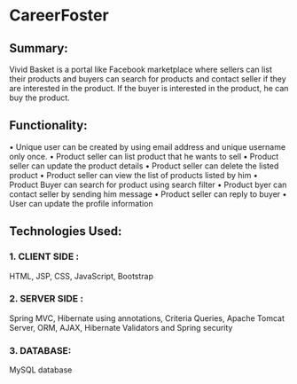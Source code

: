 # CareerFoster

## Summary:
Vivid Basket is a portal like Facebook marketplace where sellers can list their products and buyers can search for products and contact seller if they are interested in the product. If the buyer is interested in the product, he can buy the product.

## Functionality:
•	Unique user can be created by using email address and unique username only once.
•	Product seller can list product that he wants to sell
•	Product seller can update the product details
•	Product seller can delete the listed product
•	Product seller can view the list of products listed by him
•	Product Buyer can search for product using search filter
•	Product byer can contact seller by sending him message
•	Product seller can reply to buyer
•	User can update the profile information
 
## Technologies Used:

### 1. CLIENT SIDE :
HTML, JSP, CSS, JavaScript, Bootstrap

### 2. SERVER SIDE :
Spring MVC, Hibernate using annotations, Criteria Queries, Apache Tomcat Server, ORM, AJAX, Hibernate Validators and Spring security

### 3. DATABASE:
 MySQL database

